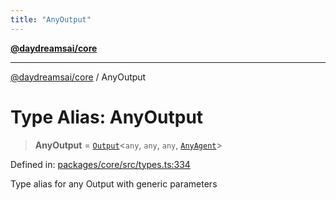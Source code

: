 ```yaml
---
title: "AnyOutput"
---
```


[**@daydreamsai/core**](./api-reference.md)

***

[@daydreamsai/core](./api-reference.md) / AnyOutput

# Type Alias: AnyOutput

> **AnyOutput** = [`Output`](./Output.md)\<`any`, `any`, `any`, [`AnyAgent`](./AnyAgent.md)\>

Defined in: [packages/core/src/types.ts:334](https://github.com/dojoengine/daydreams/blob/877d54c3d7a1ffa2e1fe799ae3402216c969af05/packages/core/src/types.ts#L334)

Type alias for any Output with generic parameters
